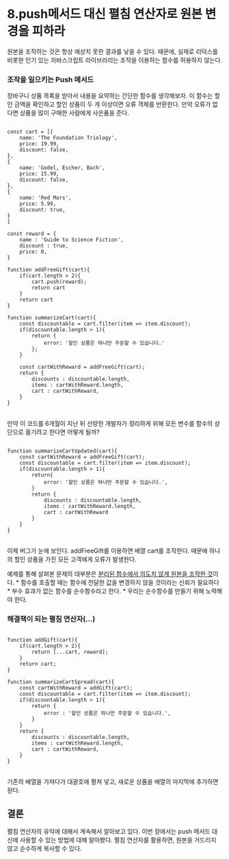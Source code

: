 # 8.push메서드 대신 펼침 연산자로 원본 변경을 피하라

원본을 조작하는 것은 항상 예상치 못한 결과를 낳을 수 있다. 
때문에, 실제로 리덕스를 비롯한 인기 있는 자바스크립트 라이브러리는 조작을 이용하는 함수를 허용하지 않는다. 

### 조작을 일으키는 Push 메서드 

장바구니 상품 목록을 받아서 내용을 요약하는 간단한 함수를 생각해보자. 이 함수는 할인 금액을 확인하고 할인 상품이 두 개 이상이면 오류 객체를 반환한다. 만약 오류가 없다면 상품을 많이 구매한 사람에게 사은품을 준다. 

<pre>
<code>
const cart = [{
    name: 'The Foundation Triology',
    price: 19.99,
    discount: false,
}, 
{
    name: 'Godel, Escher, Bach',
    price: 15.99,
    discount: false,
},
{
    name: 'Red Mars',
    price: 5.99,
    discount: true,
}
]

const reward = {
    name : 'Guide to Science Fiction',
    discount : true,
    price: 0, 
}

function addFreeGift(cart){
    if(cart.length > 2){
        cart.push(reward);
        return cart
    }
    return cart
}

function summarizeCart(cart){
    const discountable = cart.filter(item => item.discount);
    if(discountable.length > 1){
        return {
            error: '할인 상품은 하나만 주문할 수 있습니다.'
        };
    }
    
    const cartWithReward = addFreeGift(cart);
    return {
        discounts : discountable.length,
        items : cartWithReward.length,
        cart : cartWithReward,
    }
}
</code>
</pre>

만약 이 코드를 6개월이 지난 뒤 선량한 개발자가 정리하게 위해 모든 변수를 함수의 상단으로 옮기려고 한다면 어떻게 될까? 

<pre>
<code>
function summarizeCartUpdated(cart){
    const cartWithReward = addFreeGift(cart);
    const discountable = cart.filter(item => item.discount);
    if(discountable.length > 1){
        return{
            error: '할인 상품은 하나만 주문할 수 있습니다.',
        }
        return {
            discounts : discountable.length,
            items : cartWithReward.length,
            cart : cartWithReward
        }
    }
}
</code>
</pre>


이제 버그가 눈에 보인다. addFreeGift를 이용하면 배열 cart를 조작한다. 때문에 하나의 할인 상품을 가진 모든 고객에게 오류가 발생한다. 

예제를 통해 살펴본 문제의 대부분은 <u>분리된 함수에서 의도치 않게 원본을 조작한 것</u>이다. 
    * 함수를 호출할 때는 함수에 전달한 값을 변경하지 않을 것이라는 신뢰가 필요하다 
    * 부수 효과가 없는 함수를 순수함수라고 한다. 
        * 우리는 순수함수를 만들기 위해 노력해야 한다. 



### 해결책이 되는 펼침 연산자(...)


<pre>
<code>
function addGift(cart){
    if(cart.length > 2){
        return [...cart, reward];
    }
    return cart;
}

function summarizeCartSpread(cart){
    const cartWithReward = addGift(cart);
    const discountable = cart.filter(item => item.discount);
    if(discountable.length > 1){
        return {
            error : '할인 상품은 하나만 주문할 수 있습니다.',
        }
    }
    return {
        discounts : discountable.length,
        items : cartWithReward.length,
        cart : cartWithReward,
    }
}
</code>
</pre>

기존의 배열을 가져다가 대괄호에 펼쳐 넣고, 새로운 상품을 배열의 마지막에 추가하면 된다. 


## 결론 

펼침 연산자의 유익에 대해서 계속해서 알아보고 있다. 이번 장에서는 push 메서드 대신에 사용할 수 있는 방법에 대해 알아봤다. 
펼침 연산자를 활용하면, 원본을 거드리지 않고 순수하게 복사할 수 있다. 





